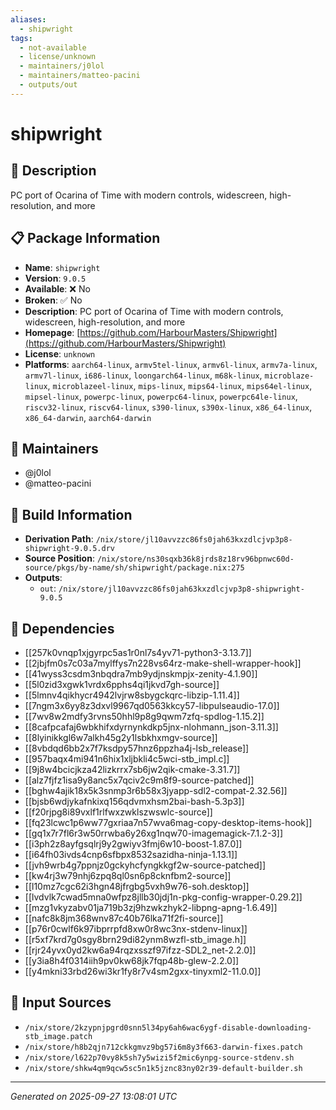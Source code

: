 ```yaml
---
aliases:
  - shipwright
tags:
  - not-available
  - license/unknown
  - maintainers/j0lol
  - maintainers/matteo-pacini
  - outputs/out
---
```


# shipwright

## 📝 Description

PC port of Ocarina of Time with modern controls, widescreen, high-resolution, and more

## 📋 Package Information

- **Name**: `shipwright`
- **Version**: `9.0.5`
- **Available**: ❌ No
- **Broken**: ✅ No
- **Description**: PC port of Ocarina of Time with modern controls, widescreen, high-resolution, and more
- **Homepage**: [https://github.com/HarbourMasters/Shipwright](https://github.com/HarbourMasters/Shipwright)
- **License**: `unknown`
- **Platforms**: `aarch64-linux`, `armv5tel-linux`, `armv6l-linux`, `armv7a-linux`, `armv7l-linux`, `i686-linux`, `loongarch64-linux`, `m68k-linux`, `microblaze-linux`, `microblazeel-linux`, `mips-linux`, `mips64-linux`, `mips64el-linux`, `mipsel-linux`, `powerpc-linux`, `powerpc64-linux`, `powerpc64le-linux`, `riscv32-linux`, `riscv64-linux`, `s390-linux`, `s390x-linux`, `x86_64-linux`, `x86_64-darwin`, `aarch64-darwin`
## 👥 Maintainers

- @j0lol
- @matteo-pacini


## 🔧 Build Information

- **Derivation Path**: `/nix/store/jl10avvzzc86fs0jah63kxzdlcjvp3p8-shipwright-9.0.5.drv`
- **Source Position**: `/nix/store/ns30sqxb36k8jrds8z18rv96bpnwc60d-source/pkgs/by-name/sh/shipwright/package.nix:275`
- **Outputs**:
  - `out`:  `/nix/store/jl10avvzzc86fs0jah63kxzdlcjvp3p8-shipwright-9.0.5`

## 🔗 Dependencies

- [[257k0vnqp1xjgyrpc5as1r0nl7s4yv71-python3-3.13.7]]
- [[2jbjfm0s7c03a7mylffys7n228vs64rz-make-shell-wrapper-hook]]
- [[41wyss3csdm3nbqdra7mb9ydjnskmpjx-zenity-4.1.90]]
- [[5l0zid3xgwk1vrdx6pphs4qi1jkvd7gh-source]]
- [[5lmnv4qikhycr4942lvjrw8sbygckqrc-libzip-1.11.4]]
- [[7ngm3x6yy8z3dxvl9967qd0563kkcy57-libpulseaudio-17.0]]
- [[7wv8w2mdfy3rvns50hhl9p8g9qwm7zfq-spdlog-1.15.2]]
- [[8cafpcafaj6wbkhifxdyrnynkdkp5jnx-nlohmann_json-3.11.3]]
- [[8lyinikkgl6w7alkh45g2y1lsbkhxmgv-source]]
- [[8vbdqd6bb2x7f7ksdpy57hnz6ppzha4j-lsb_release]]
- [[957baqx4mi941n6hix1xljbkli4c5wci-stb_impl.c]]
- [[9j8w4bcicjkza42lizkrrx7sb6jw2qik-cmake-3.31.7]]
- [[alz7fjfz1isa9y8anc5x7qciv2c9m8f9-source-patched]]
- [[bghw4ajik18x5k3snmp3r6b58x3jyapp-sdl2-compat-2.32.56]]
- [[bjsb6wdjykafnkixq156qdvmxhsm2bai-bash-5.3p3]]
- [[f20rjpg8i89vxlf1rlfwxzwklszwswlc-source]]
- [[fq23lcwc1p6ww77gxriaa7n57wva6mag-copy-desktop-items-hook]]
- [[gq1x7r7fl6r3w50rrwba6y26xg1nqw70-imagemagick-7.1.2-3]]
- [[i3ph2z8ayfgsqlrj9y2gwiyv3fmj6w10-boost-1.87.0]]
- [[i64fh03ivds4cnp6sfbpx8532sazidha-ninja-1.13.1]]
- [[jvh9wrb4g7ppnjz0gckyhcfyngkkgf2w-source-patched]]
- [[kw4rj3w79nhj6zpq8ql0sn6p8cknfbm2-source]]
- [[l10mz7cgc62i3hgn48jfrgbg5vxh9w76-soh.desktop]]
- [[lvdvlk7cwad5mna0wfpz8jllb30jdj1n-pkg-config-wrapper-0.29.2]]
- [[mzg1vkyzabv01ja719b3zj9hzwkzhyk2-libpng-apng-1.6.49]]
- [[nafc8k8jm368wnv87c40b76lka71f2fi-source]]
- [[p76r0cwlf6k97ibprrpfd8xw0r8wc3nx-stdenv-linux]]
- [[r5xf7krd7g0sgy8brn29di82ynm8wzfl-stb_image.h]]
- [[rjr24yvx0yd2kw6a94rqzxsszf97ifzz-SDL2_net-2.2.0]]
- [[y3ia8h4f0314iih9pv0kw68jk7fqp48b-glew-2.2.0]]
- [[y4mkni33rbd26wi3kr1fy8r7v4sm2gxx-tinyxml2-11.0.0]]

## 📁 Input Sources

- `/nix/store/2kzypnjpgrd0snn5l34py6ah6wac6ygf-disable-downloading-stb_image.patch`
- `/nix/store/h8b2qjn712ckkgmvz9bg57i6m8y3f663-darwin-fixes.patch`
- `/nix/store/l622p70vy8k5sh7y5wizi5f2mic6ynpg-source-stdenv.sh`
- `/nix/store/shkw4qm9qcw5sc5n1k5jznc83ny02r39-default-builder.sh`

---
*Generated on 2025-09-27 13:08:01 UTC*
